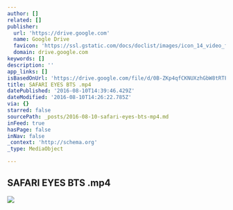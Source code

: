 ```yaml
---
author: []
related: []
publisher:
  url: 'https://drive.google.com'
  name: Google Drive
  favicon: 'https://ssl.gstatic.com/docs/doclist/images/icon_14_video_favicon.ico'
  domain: drive.google.com
keywords: []
description: ''
app_links: []
isBasedOnUrl: 'https://drive.google.com/file/d/0B-ZKp4qfCKNUXzhGbW8tRTFOR2s/view?pref=2&pli=1'
title: SAFARI EYES BTS .mp4
datePublished: '2016-08-10T14:39:46.429Z'
dateModified: '2016-08-10T14:26:22.785Z'
via: {}
starred: false
sourcePath: _posts/2016-08-10-safari-eyes-bts-mp4.md
inFeed: true
hasPage: false
inNav: false
_context: 'http://schema.org'
_type: MediaObject

---
```

<article style=""><h1>SAFARI EYES BTS .mp4</h1><img src="https://lh5.googleusercontent.com/1pW5xYkyyj7DOmZVh7ndFo820cHb6u0mUwe56rGOpmmmqW9x0_qr9A=w1200-h630-p" /></article>